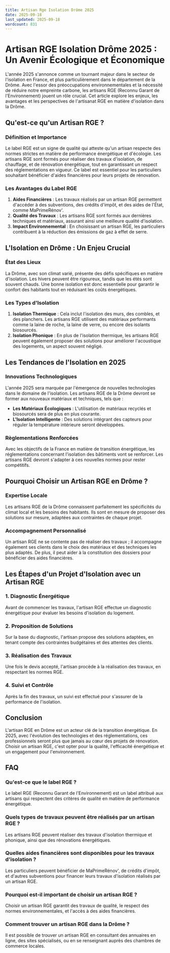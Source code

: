 ```yaml
---
title: Artisan Rge Isolation Drôme 2025
date: 2025-09-18
last_updated: 2025-09-18
wordcount: 831
---
```


# Artisan RGE Isolation Drôme 2025 : Un Avenir Écologique et Économique

L'année 2025 s'annonce comme un tournant majeur dans le secteur de l'isolation en France, et plus particulièrement dans le département de la Drôme. Avec l'essor des préoccupations environnementales et la nécessité de réduire notre empreinte carbone, les artisans RGE (Reconnu Garant de l'Environnement) jouent un rôle crucial. Cet article explore les enjeux, les avantages et les perspectives de l'artisanat RGE en matière d'isolation dans la Drôme.

## Qu'est-ce qu'un Artisan RGE ?

### Définition et Importance

Le label RGE est un signe de qualité qui atteste qu'un artisan respecte des normes strictes en matière de performance énergétique et d'écologie. Les artisans RGE sont formés pour réaliser des travaux d'isolation, de chauffage, et de rénovation énergétique, tout en garantissant un respect des réglementations en vigueur. Ce label est essentiel pour les particuliers souhaitant bénéficier d'aides financières pour leurs projets de rénovation.

### Les Avantages du Label RGE

1. **Aides Financières** : Les travaux réalisés par un artisan RGE permettent d'accéder à des subventions, des crédits d'impôt, et des aides de l'État, comme MaPrimeRénov'.
2. **Qualité des Travaux** : Les artisans RGE sont formés aux dernières techniques et matériaux, assurant ainsi une meilleure qualité d'isolation.
3. **Impact Environnemental** : En choisissant un artisan RGE, les particuliers contribuent à la réduction des émissions de gaz à effet de serre.

## L'Isolation en Drôme : Un Enjeu Crucial

### État des Lieux

La Drôme, avec son climat varié, présente des défis spécifiques en matière d'isolation. Les hivers peuvent être rigoureux, tandis que les étés sont souvent chauds. Une bonne isolation est donc essentielle pour garantir le confort des habitants tout en réduisant les coûts énergétiques.

### Les Types d'Isolation

1. **Isolation Thermique** : Cela inclut l'isolation des murs, des combles, et des planchers. Les artisans RGE utilisent des matériaux performants comme la laine de roche, la laine de verre, ou encore des isolants biosourcés.
2. **Isolation Phonique** : En plus de l'isolation thermique, les artisans RGE peuvent également proposer des solutions pour améliorer l'acoustique des logements, un aspect souvent négligé.

## Les Tendances de l'Isolation en 2025

### Innovations Technologiques

L'année 2025 sera marquée par l'émergence de nouvelles technologies dans le domaine de l'isolation. Les artisans RGE de la Drôme devront se former aux nouveaux matériaux et techniques, tels que :

- **Les Matériaux Écologiques** : L'utilisation de matériaux recyclés et biosourcés sera de plus en plus courante.
- **L'Isolation Intelligente** : Des solutions intégrant des capteurs pour réguler la température intérieure seront développées.

### Règlementations Renforcées

Avec les objectifs de la France en matière de transition énergétique, les réglementations concernant l'isolation des bâtiments vont se renforcer. Les artisans RGE devront s'adapter à ces nouvelles normes pour rester compétitifs.

## Pourquoi Choisir un Artisan RGE en Drôme ?

### Expertise Locale

Les artisans RGE de la Drôme connaissent parfaitement les spécificités du climat local et les besoins des habitants. Ils sont en mesure de proposer des solutions sur mesure, adaptées aux contraintes de chaque projet.

### Accompagnement Personnalisé

Un artisan RGE ne se contente pas de réaliser des travaux ; il accompagne également ses clients dans le choix des matériaux et des techniques les plus adaptés. De plus, il peut aider à la constitution des dossiers pour bénéficier des aides financières.

## Les Étapes d'un Projet d'Isolation avec un Artisan RGE

### 1. Diagnostic Énergétique

Avant de commencer les travaux, l'artisan RGE effectue un diagnostic énergétique pour évaluer les besoins d'isolation du logement.

### 2. Proposition de Solutions

Sur la base du diagnostic, l'artisan propose des solutions adaptées, en tenant compte des contraintes budgétaires et des attentes des clients.

### 3. Réalisation des Travaux

Une fois le devis accepté, l'artisan procède à la réalisation des travaux, en respectant les normes RGE.

### 4. Suivi et Contrôle

Après la fin des travaux, un suivi est effectué pour s'assurer de la performance de l'isolation.

## Conclusion

L'artisan RGE en Drôme est un acteur clé de la transition énergétique. En 2025, avec l'évolution des technologies et des réglementations, ces professionnels seront plus que jamais au cœur des projets de rénovation. Choisir un artisan RGE, c'est opter pour la qualité, l'efficacité énergétique et un engagement pour l'environnement.

## FAQ

### Qu'est-ce que le label RGE ?

Le label RGE (Reconnu Garant de l'Environnement) est un label attribué aux artisans qui respectent des critères de qualité en matière de performance énergétique.

### Quels types de travaux peuvent être réalisés par un artisan RGE ?

Les artisans RGE peuvent réaliser des travaux d'isolation thermique et phonique, ainsi que des rénovations énergétiques.

### Quelles aides financières sont disponibles pour les travaux d'isolation ?

Les particuliers peuvent bénéficier de MaPrimeRénov', de crédits d'impôt, et d'autres subventions pour financer leurs travaux d'isolation réalisés par un artisan RGE.

### Pourquoi est-il important de choisir un artisan RGE ?

Choisir un artisan RGE garantit des travaux de qualité, le respect des normes environnementales, et l'accès à des aides financières.

### Comment trouver un artisan RGE dans la Drôme ?

Il est possible de trouver un artisan RGE en consultant des annuaires en ligne, des sites spécialisés, ou en se renseignant auprès des chambres de commerce locales.